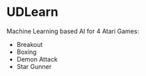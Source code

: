 # UDLearn

Machine Learning based AI for 4 Atari Games:
- Breakout
- Boxing
- Demon Attack
- Star Gunner
